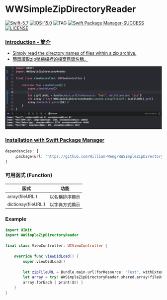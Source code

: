 # WWSimpleZipDirectoryReader
[![Swift-5.7](https://img.shields.io/badge/Swift-5.7-orange.svg?style=flat)](https://developer.apple.com/swift/) [![iOS-15.0](https://img.shields.io/badge/iOS-15.0-pink.svg?style=flat)](https://developer.apple.com/swift/) ![TAG](https://img.shields.io/github/v/tag/William-Weng/WWOrderedSet) [![Swift Package Manager-SUCCESS](https://img.shields.io/badge/Swift_Package_Manager-SUCCESS-blue.svg?style=flat)](https://developer.apple.com/swift/) [![LICENSE](https://img.shields.io/badge/LICENSE-MIT-yellow.svg?style=flat)](https://developer.apple.com/swift/)

### [Introduction - 簡介](https://swiftpackageindex.com/William-Weng)
- [Simply read the directory names of files within a zip archive.](https://developer.apple.com/documentation/foundation/nsorderedset)
- [簡單讀取zip壓縮檔裡的檔案目錄名稱。](https://www.cnblogs.com/muzijie/p/6479342.html)

![WWSimpleZipDirectoryReader](./Example.png)

### [Installation with Swift Package Manager](https://medium.com/彼得潘的-swift-ios-app-開發問題解答集/使用-spm-安裝第三方套件-xcode-11-新功能-2c4ffcf85b4b)
```bash
dependencies: [
    .package(url: "https://github.com/William-Weng/WWSimpleZipDirectoryReader.git", .upToNextMajor(from: "1.0.0"))
]
```

### 可用函式 (Function)
|函式|功能|
|-|-|
|array(fileURL:)|以名稱排序顯示|
|dictionay(fileURL:)|以字典方式顯示|

### Example
```swift
import UIKit
import WWSimpleZipDirectoryReader

final class ViewController: UIViewController {

    override func viewDidLoad() {
        super.viewDidLoad()
        
        let zipFileURL = Bundle.main.url(forResource: "Test", withExtension: "zip")!
        let array = try! WWSimpleZipDirectoryReader.shared.array(fileUrl: zipFileURL).get()
        array.forEach { print($0) }
    }
}
```
